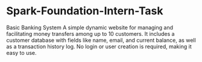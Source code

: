 # Spark-Foundation-Intern-Task
Basic Banking System A simple dynamic website for managing and facilitating money transfers among up to 10 customers. It includes a customer database with fields like name, email, and current balance, as well as a transaction history log. No login or user creation is required, making it easy to use.
